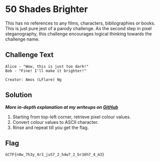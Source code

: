 # 50 Shades Brighter
This has no references to any films, characters, bibliographies or books. This is just pure jest of a parody challenge. As the second step in pixel steganography, this challenge encourages logical thinking towards the challenge name.

## Challenge Text
```
Alice - "Wow, this is just too dark!"
Bob - "Fine! I'll make it brighter!"

Creator: Amos (LFlare) Ng
```

## Solution
**_More in-depth explanation at my writeups on [GitHub](https://github.com/LFlare/gryphonctf_2017_writeup)_**
1. Starting from top-left corner, retrieve pixel colour values.
2. Convert colour values to ASCII character.
3. Rinse and repeat till you get the flag.

## Flag
`GCTF{n0w_7h3y_4r3_ju57_2_h4w7_2_br16h7_4_m3}`
